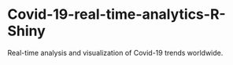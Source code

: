 # Covid-19-real-time-analytics-R-Shiny
Real-time analysis and visualization of Covid-19 trends worldwide.
